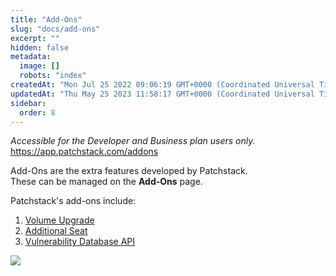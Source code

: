 ```yaml
---
title: "Add-Ons"
slug: "docs/add-ons"
excerpt: ""
hidden: false
metadata: 
  image: []
  robots: "index"
createdAt: "Mon Jul 25 2022 09:06:19 GMT+0000 (Coordinated Universal Time)"
updatedAt: "Thu May 25 2023 11:58:17 GMT+0000 (Coordinated Universal Time)"
sidebar:
  order: 8
---
```

_Accessible for the Developer and Business plan users only._  
<https://app.patchstack.com/addons>

Add-Ons are the extra features developed by Patchstack.  
These can be managed on the **Add-Ons** page.

Patchstack's add-ons include:

<ol>

<li><a href="https://docs.patchstack.com/docs/volume-upgrade">Volume Upgrade</a></li>
<li><a href="https://docs.patchstack.com/docs/additional-seat">Additional Seat</a></li>
<li><a href="https://docs.patchstack.com/docs/vulnerability-database-api">Vulnerability Database API</a></li>

</ol>

![](@images/fe10500-small-Patchstack_Add-ons.png)
